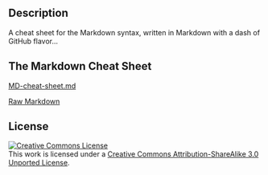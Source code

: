 ## Description
A cheat sheet for the Markdown syntax, written in Markdown with a dash of GitHub flavor...

## The Markdown Cheat Sheet
[MD-cheat-sheet.md](https://github.com/chrissimpkins/markdown-cheat-sheet/blob/master/MD-cheat-sheet.md)

[Raw Markdown](https://raw.github.com/chrissimpkins/markdown-cheat-sheet/master/MD-cheat-sheet.md)

## License
<a rel="license" href="http://creativecommons.org/licenses/by-sa/3.0/deed.en_US"><img alt="Creative Commons License" style="border-width:0" src="http://i.creativecommons.org/l/by-sa/3.0/88x31.png" /></a><br />This work is licensed under a <a rel="license" href="http://creativecommons.org/licenses/by-sa/3.0/deed.en_US">Creative Commons Attribution-ShareAlike 3.0 Unported License</a>.
